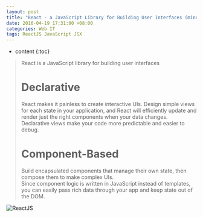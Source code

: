 ```yaml
---
layout: post
title: "React - a JavaScript Library for Building User Interfaces (mind map)"
date: 2016-04-19 17:31:00 +08:00
categories: Web IT
tags: ReactJS JavaScript JSX
---
```


* content
{:toc}


> React is a JavaScript library for building user interfaces  
> # Declarative  
> React makes it painless to create interactive UIs. Design simple views for each state in your application, and React will efficiently update and render just the right components when your data changes.  
> Declarative views make your code more predictable and easier to debug.  
> # Component-Based
> Build encapsulated components that manage their own state, then compose them to make complex UIs.  
> Since component logic is written in JavaScript instead of templates, you can easily pass rich data through your app and keep state out of the DOM.  

![ReactJS](https://ejres-1253687085.picgz.myqcloud.com/img/react/mm-react-js.svg)


